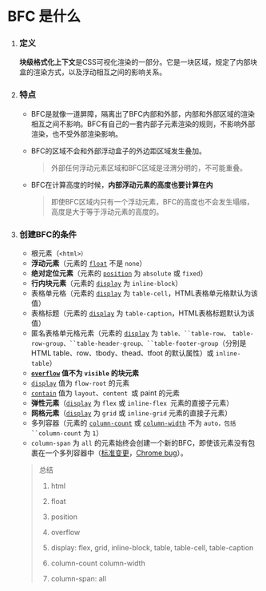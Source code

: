 # BFC 是什么



1. ### 定义

   **块级格式化上下文**是CSS可视化渲染的一部分。它是一块区域，规定了内部块盒的渲染方式，以及浮动相互之间的影响关系。



2. ### 特点

   - BFC是就像一道屏障，隔离出了BFC内部和外部，内部和外部区域的渲染相互之间不影响。BFC有自己的一套内部子元素渲染的规则，不影响外部渲染，也不受外部渲染影响。

   - BFC的区域不会和外部浮动盒子的外边距区域发生叠加。

     > 外部任何浮动元素区域和BFC区域是泾渭分明的，不可能重叠。

   - BFC在计算高度的时候，**内部浮动元素的高度也要计算在内**

     > 即使BFC区域内只有一个浮动元素，BFC的高度也不会发生塌缩，高度是大于等于浮动元素的高度的。



3. ### 创建BFC的条件

   - 根元素（`<html>）`
   - **浮动元素**（元素的 [`float`](https://developer.mozilla.org/zh-CN/docs/Web/CSS/float) 不是 `none`）
   - **绝对定位元素**（元素的 [`position`](https://developer.mozilla.org/zh-CN/docs/Web/CSS/position) 为 `absolute` 或 `fixed`）
   - **行内块元素**（元素的 [`display`](https://developer.mozilla.org/zh-CN/docs/Web/CSS/display) 为 `inline-block`）
   - 表格单元格（元素的 [`display`](https://developer.mozilla.org/zh-CN/docs/Web/CSS/display) 为 `table-cell`，HTML表格单元格默认为该值）
   - 表格标题（元素的 [`display`](https://developer.mozilla.org/zh-CN/docs/Web/CSS/display) 为 `table-caption`，HTML表格标题默认为该值）
   - 匿名表格单元格元素（元素的 [`display`](https://developer.mozilla.org/zh-CN/docs/Web/CSS/display) 为 `table、``table-row`、 `table-row-group、``table-header-group、``table-footer-group`（分别是HTML table、row、tbody、thead、tfoot 的默认属性）或 `inline-table`）
   - **[`overflow`](https://developer.mozilla.org/zh-CN/docs/Web/CSS/overflow) 值不为 `visible` 的块元素**
   - [`display`](https://developer.mozilla.org/zh-CN/docs/Web/CSS/display) 值为 `flow-root` 的元素
   - [`contain`](https://developer.mozilla.org/zh-CN/docs/Web/CSS/contain) 值为 `layout`、`content `或 paint 的元素
   - **弹性元素**（[`display`](https://developer.mozilla.org/zh-CN/docs/Web/CSS/display) 为 `flex` 或 `inline-flex `元素的直接子元素）
   - **网格元素**（[`display`](https://developer.mozilla.org/zh-CN/docs/Web/CSS/display) 为 `grid` 或 `inline-grid` 元素的直接子元素）
   - 多列容器（元素的 [`column-count`](https://developer.mozilla.org/zh-CN/docs/Web/CSS/column-count) 或 [`column-width`](https://developer.mozilla.org/zh-CN/docs/Web/CSS/column-width) 不为 `auto，包括 ``column-count` 为 `1`）
   - `column-span` 为 `all` 的元素始终会创建一个新的BFC，即使该元素没有包裹在一个多列容器中（[标准变更](https://github.com/w3c/csswg-drafts/commit/a8634b96900279916bd6c505fda88dda71d8ec51)，[Chrome bug](https://bugs.chromium.org/p/chromium/issues/detail?id=709362)）。

   > 总结
   >
   > 1. html 
   >
   > 2. float
   > 3. position
   > 4. overflow
   >
   > 4. display: flex, grid, inline-block, table, table-cell, table-caption
   > 5. column-count column-width
   > 6. column-span: all